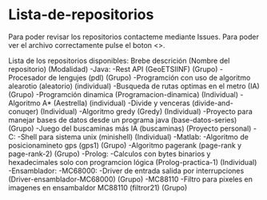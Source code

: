 # Lista-de-repositorios
Para poder revisar los repositorios contacteme mediante Issues.
Para poder ver el archivo correctamente pulse el boton <>.

Lista de los repositorios disponibles: 
  Brebe descrición (Nombre del repositorio) (Modalidad)
  -Java:
    -Rest API (GeoETSIINF) (Grupo)
    -Procesador de lengujes (pdl) (Grupo)
    -Programción con uso de algoritmo alearotio (aleatorio) (individual)
    -Busqueda de rutas optimas en el metro (IA) (Grupo)
    -Programción dinamica (Programacion-dinamica) (Individual)
    -Algoritmo A* (Aestrella) (individual)
    -Divide y venceras (divide-and-conuqer) (Individual)
    -Algoritmo gredy (Gredy) (Individual)
    -Proyecto para manejar bases de datos desde un programa java (base-datos-series) (Grupo)
    -Juego del buscaminas más IA (buscaminas) (Proyecto personal)
  -C:
    -Shell para sistema unix (minishell) (Individual)
  -Matlab:
    -Algoritmo de posicionamineto gps (gps1) (Grupo)
    -Algoritmo pagerank (page-rank y page-rank-2) (Grupo)
  -Prolog:
    -Calculos con bytes binarios y hexadecimales solo con programcion lógica (Prolog-practica-1) (Individual)
  -Ensamblador:
    -MC68000:
      -Driver de entrada salida por interrupciones (Driver-ensamblador-MC68000) (Grupo)
    -MC88110
      -Filtro para pixeles en imagenes en ensambaldor MC88110 (filtror21) (Grupo)
        
